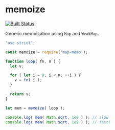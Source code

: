 memoize
===

[![Built Status](https://codeship.com/projects/45348fb0-5c91-0133-11c0-5e493a25d753/status?branch=master)](https://codeship.com/projects/110961/)

Generic memoization using `Map` and `WeakMap`.

```js
'use strict';

const memoize = require('map-memo');

function loop( fn, n ) {
  let v;

  for ( let i = 0; i < n; ++i ) {
    v = fn( i );
  }

  return v;
}

let mem = memoize( loop );

console.log( mem( Math.sqrt, 1e9 ) ); // slow
console.log( mem( Math.sqrt, 1e9 ) ); // fast!
```

